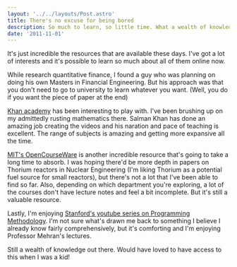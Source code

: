 ```yaml
---
layout: '../../layouts/Post.astro'
title: There's no excuse for being bored
description: So much to learn, so little time. What a wealth of knowledge we have available to us these days
date: '2011-11-01'
---
```

It's just incredible the resources that are available these days. I've got a lot of interests and it's possible to learn so much about all of them online now.

While research quantitative finance, I found a guy who was planning on doing his own Masters in Financial Engineering. But his approach was that you don't need to go to university to learn whatever you want. (Well, you do if you want the piece of paper at the end)

[Khan academy](http://www.khanacademy.org/) has been interesting to play with. I've been brushing up on my admittedly rusting mathematics there. Salman Khan has done an amazing job creating the videos and his naration and pace of teaching is excellent. The range of subjects is amazing and getting more expansive all the time.

[MIT's OpenCourseWare](http://ocw.mit.edu/) is another incredible resource that's going to take a long time to absorb. I was hoping there'd be more depth in papers on Thorium reactors in Nuclear Engineering (I'm liking Thorium as a potential fuel source for small reactors), but there's not a lot that I've been able to find so far. Also, depending on which department you're exploring, a lot of the courses don't have lecture notes and feel a bit incomplete. But it's still a valuable resource.

Lastly, I'm enjoying [Stanford's youtube series on Programming Methodology](http://www.youtube.com/view_play_list?p=84A56BC7F4A1F852). I'm not sure what's drawn me back to something I believe I already know fairly comprehensively, but it's comforting and I'm enjoying Professor Mehran's lectures.

Still a wealth of knowledge out there. Would have loved to have access to this when I was a kid!